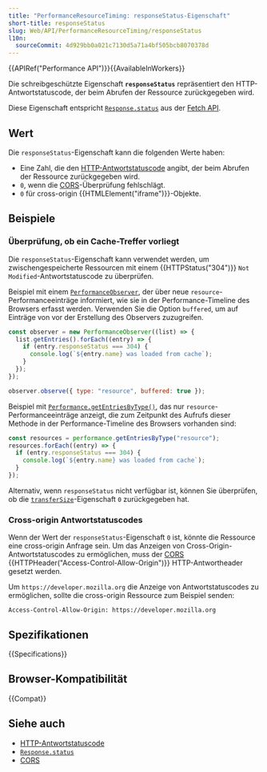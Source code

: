 ```yaml
---
title: "PerformanceResourceTiming: responseStatus-Eigenschaft"
short-title: responseStatus
slug: Web/API/PerformanceResourceTiming/responseStatus
l10n:
  sourceCommit: 4d929bb0a021c7130d5a71a4bf505bcb8070378d
---
```


{{APIRef("Performance API")}}{{AvailableInWorkers}}

Die schreibgeschützte Eigenschaft **`responseStatus`** repräsentiert den HTTP-Antwortstatuscode, der beim Abrufen der Ressource zurückgegeben wird.

Diese Eigenschaft entspricht [`Response.status`](/de/docs/Web/API/Response/status) aus der [Fetch API](/de/docs/Web/API/Fetch_API).

## Wert

Die `responseStatus`-Eigenschaft kann die folgenden Werte haben:

- Eine Zahl, die den [HTTP-Antwortstatuscode](/de/docs/Web/HTTP/Reference/Status) angibt, der beim Abrufen der Ressource zurückgegeben wird.
- `0`, wenn die [CORS](/de/docs/Web/HTTP/Guides/CORS)-Überprüfung fehlschlägt.
- `0` für cross-origin {{HTMLElement("iframe")}}-Objekte.

## Beispiele

### Überprüfung, ob ein Cache-Treffer vorliegt

Die `responseStatus`-Eigenschaft kann verwendet werden, um zwischengespeicherte Ressourcen mit einem {{HTTPStatus("304")}} `Not Modified`-Antwortstatuscode zu überprüfen.

Beispiel mit einem [`PerformanceObserver`](/de/docs/Web/API/PerformanceObserver), der über neue `resource`-Performanceeinträge informiert, wie sie in der Performance-Timeline des Browsers erfasst werden. Verwenden Sie die Option `buffered`, um auf Einträge von vor der Erstellung des Observers zuzugreifen.

```js
const observer = new PerformanceObserver((list) => {
  list.getEntries().forEach((entry) => {
    if (entry.responseStatus === 304) {
      console.log(`${entry.name} was loaded from cache`);
    }
  });
});

observer.observe({ type: "resource", buffered: true });
```

Beispiel mit [`Performance.getEntriesByType()`](/de/docs/Web/API/Performance/getEntriesByType), das nur `resource`-Performanceeinträge anzeigt, die zum Zeitpunkt des Aufrufs dieser Methode in der Performance-Timeline des Browsers vorhanden sind:

```js
const resources = performance.getEntriesByType("resource");
resources.forEach((entry) => {
  if (entry.responseStatus === 304) {
    console.log(`${entry.name} was loaded from cache`);
  }
});
```

Alternativ, wenn `responseStatus` nicht verfügbar ist, können Sie überprüfen, ob die [`transferSize`](/de/docs/Web/API/PerformanceResourceTiming/transferSize)-Eigenschaft `0` zurückgegeben hat.

### Cross-origin Antwortstatuscodes

Wenn der Wert der `responseStatus`-Eigenschaft `0` ist, könnte die Ressource eine cross-origin Anfrage sein. Um das Anzeigen von Cross-Origin-Antwortstatuscodes zu ermöglichen, muss der [CORS](/de/docs/Web/HTTP/Guides/CORS) {{HTTPHeader("Access-Control-Allow-Origin")}} HTTP-Antwortheader gesetzt werden.

Um `https://developer.mozilla.org` die Anzeige von Antwortstatuscodes zu ermöglichen, sollte die cross-origin Ressource zum Beispiel senden:

```http
Access-Control-Allow-Origin: https://developer.mozilla.org
```

## Spezifikationen

{{Specifications}}

## Browser-Kompatibilität

{{Compat}}

## Siehe auch

- [HTTP-Antwortstatuscode](/de/docs/Web/HTTP/Reference/Status)
- [`Response.status`](/de/docs/Web/API/Response/status)
- [CORS](/de/docs/Web/HTTP/Guides/CORS)

